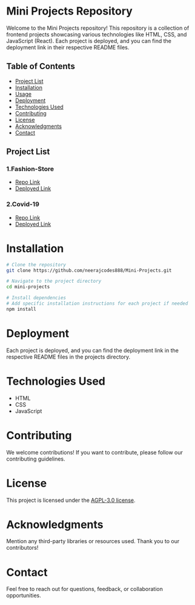 # Mini Projects Repository

Welcome to the Mini Projects repository! This repository is a collection of frontend projects showcasing various technologies like HTML, CSS, and JavaScript (React). Each project is deployed, and you can find the deployment link in their respective README files.

## Table of Contents
- [Project List](#project-list)
- [Installation](#installation)
- [Usage](#usage)
- [Deployment](#deployment)
- [Technologies Used](#technologies-used)
- [Contributing](#contributing)
- [License](#license)
- [Acknowledgments](#acknowledgments)
- [Contact](#contact)

## Project List

 ### 1.Fashion-Store
   - [Repo Link](https://github.com/neerajcodes888/Mini-Projects/tree/main/Fashion-Store)
   - [Deployed Link](https://neerajcodes888.github.io/Mini-Projects/Fashion-Store/)

### 2.Covid-19
   - [Repo Link](https://github.com/neerajcodes888/Mini-Projects/tree/main/Covid-19)
   - [Deployed Link](https://neerajcodes888.github.io/Mini-Projects/Covid-19/)

# Installation

```bash
# Clone the repository
git clone https://github.com/neerajcodes888/Mini-Projects.git

# Navigate to the project directory
cd mini-projects

# Install dependencies
# Add specific installation instructions for each project if needed
npm install
```


# Deployment
Each project is deployed, and you can find the deployment link in the respective README files in the projects directory.

# Technologies Used
- HTML
- CSS
- JavaScript


 <!-- Add more technologies as needed -->
# Contributing
We welcome contributions! If you want to contribute, please follow our contributing guidelines.

# License
This project is licensed under the [AGPL-3.0 license](https://github.com/neerajcodes888/Mini-Projects/tree/main?tab=AGPL-3.0-1-ov-file).

# Acknowledgments
Mention any third-party libraries or resources used.
Thank you to our contributors!
# Contact
Feel free to reach out for questions, feedback, or collaboration opportunities.
